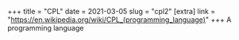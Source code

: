 +++
title = "CPL"
date = 2021-03-05
slug = "cpl2"
[extra]
link = "https://en.wikipedia.org/wiki/CPL_(programming_language)"
+++
A programming language

